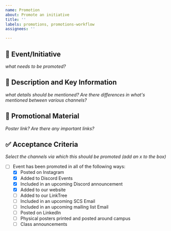 ```yaml
---
name: Promotion
about: Promote an initiative
title: ''
labels: promotions, promotions-workflow
assignees: ''

---
```

## 🎯 Event/Initiative
*what needs to be promoted?*

## 📝 Description and Key Information
*what details should be mentioned? Are there differences in what's mentioned between various channels?*

## 🎨 Promotional Material 
*Poster link? Are there any important links?*

## ✅ Acceptance Criteria 
*Select the channels via which this should be promoted (add an x to the box)*
* [ ] Event has been promoted in all of the following ways:
   * [x] Posted on Instagram  
   * [x] Added to Discord Events  
   * [x] Included in an upcoming Discord announcement  
   * [x] Added to our website  
   * [ ] Added to our LinkTree  
   * [ ] Included in an upcoming SCS Email  
   * [ ] Included in an upcoming mailing list Email  
   * [ ] Posted on LinkedIn  
   * [ ] Physical posters printed and posted around campus
   * [ ] Class announcements
